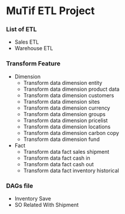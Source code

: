 <h1> MuTif ETL Project </h1>
<h3>List of ETL</h3>
<ul>
    <li>Sales ETL</li>
    <li>Warehouse ETL</li>
</ul>

<h3>Transform Feature</h3>
<ul>
    <li>Dimension
        <ul>
            <li>Transform data dimension entity</li>
            <li>Transform data dimension product data</li>
            <li>Transform data dimension customers</li>
            <li>Transform data dimension sites</li>
            <li>Transform data dimension currency</li>
            <li>Transform data dimension groups</li>
            <li>Transform data dimension pricelist</li>
            <li>Transform data dimension locations</li>
            <li>Transform data dimension carbon copy</li>
            <li>Transform data dimension fund</li>
        </ul>
    </li>
    <li>Fact
        <ul>
            <li>Transform data fact sales shipment</li>
            <li>Transform data fact cash in</li>
            <li>Transform data fact cash out</li>
            <li>Transform data fact inventory historical</li>
        </ul>
    </li>
</ul>

<h3>DAGs file</h3>
<ul>
    <li>Inventory Save</li>
    <li>SO Related With Shipment</li>
</ul>